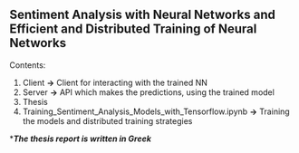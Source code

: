 ## Sentiment Analysis with Neural Networks and Efficient and Distributed Training of Neural Networks
Contents:
 1. Client **→** Client for interacting with the trained NN
 2. Server **→** API which makes the predictions, using the trained model
 3. Thesis
 4. Training_Sentiment_Analysis_Models_with_Tensorflow.ipynb **→** Training the models and distributed training strategies

****The thesis report is written in Greek***

